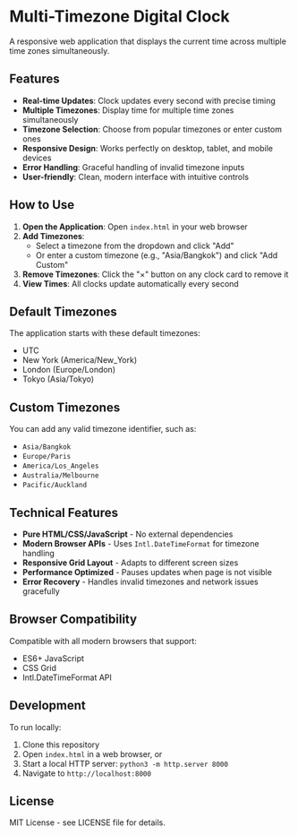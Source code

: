 # Multi-Timezone Digital Clock

A responsive web application that displays the current time across multiple time zones simultaneously.

## Features

- **Real-time Updates**: Clock updates every second with precise timing
- **Multiple Timezones**: Display time for multiple time zones simultaneously
- **Timezone Selection**: Choose from popular timezones or enter custom ones
- **Responsive Design**: Works perfectly on desktop, tablet, and mobile devices
- **Error Handling**: Graceful handling of invalid timezone inputs
- **User-friendly**: Clean, modern interface with intuitive controls

## How to Use

1. **Open the Application**: Open `index.html` in your web browser
2. **Add Timezones**: 
   - Select a timezone from the dropdown and click "Add"
   - Or enter a custom timezone (e.g., "Asia/Bangkok") and click "Add Custom"
3. **Remove Timezones**: Click the "×" button on any clock card to remove it
4. **View Times**: All clocks update automatically every second

## Default Timezones

The application starts with these default timezones:
- UTC
- New York (America/New_York)
- London (Europe/London)
- Tokyo (Asia/Tokyo)

## Custom Timezones

You can add any valid timezone identifier, such as:
- `Asia/Bangkok`
- `Europe/Paris`
- `America/Los_Angeles`
- `Australia/Melbourne`
- `Pacific/Auckland`

## Technical Features

- **Pure HTML/CSS/JavaScript** - No external dependencies
- **Modern Browser APIs** - Uses `Intl.DateTimeFormat` for timezone handling
- **Responsive Grid Layout** - Adapts to different screen sizes
- **Performance Optimized** - Pauses updates when page is not visible
- **Error Recovery** - Handles invalid timezones and network issues gracefully

## Browser Compatibility

Compatible with all modern browsers that support:
- ES6+ JavaScript
- CSS Grid
- Intl.DateTimeFormat API

## Development

To run locally:
1. Clone this repository
2. Open `index.html` in a web browser, or
3. Start a local HTTP server: `python3 -m http.server 8000`
4. Navigate to `http://localhost:8000`

## License

MIT License - see LICENSE file for details.

